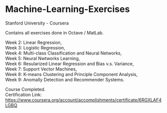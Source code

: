 # Machine-Learning-Exercises
Stanford University - Coursera 


Contains all exercises done in Octave / MatLab.

Week 2: Linear Regression,  
Week 3: Logistic Regression,  
Week 4: Multi-class Classification and Neural Networks,  
Week 5: Neural Nwtworks Learning,  
Week 6: Resularized Linear Regression and Bias v.s. Variance,  
Week 7: Support Vector Machines,  
Week 8: K-means Clustering and Principle Component Analysis,  
Week 9: Anomally Detection and Recommender Systems.  


Course Completed.  
Certification Link: https://www.coursera.org/account/accomplishments/certificate/6RGXLAF4LGBQ   
